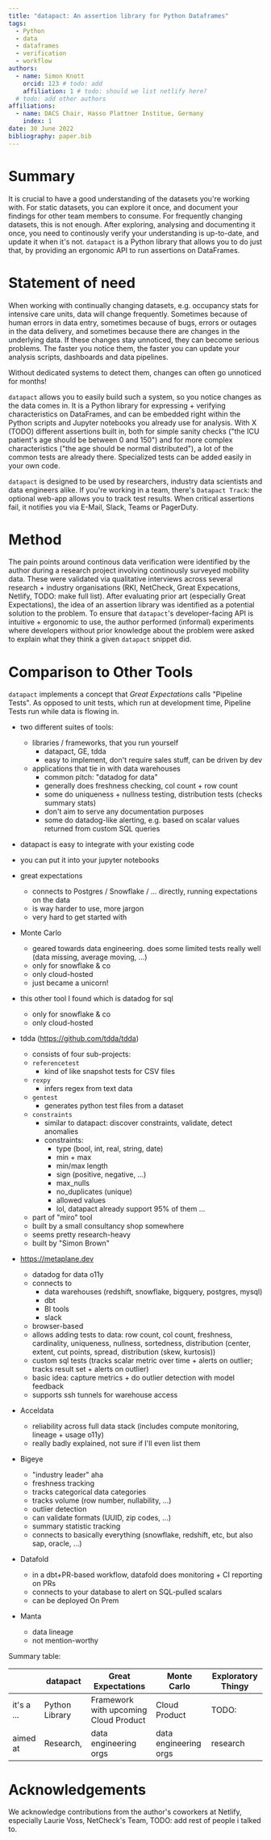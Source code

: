 ```yaml
---
title: "datapact: An assertion library for Python Dataframes"
tags:
  - Python
  - data
  - dataframes
  - verification
  - workflow
authors:
  - name: Simon Knott
    orcid: 123 # todo: add
    affiliation: 1 # todo: should we list netlify here?
  # todo: add other authors
affiliations:
  - name: DACS Chair, Hasso Plattner Institue, Germany
    index: 1
date: 30 June 2022
bibliography: paper.bib
---
```


# Summary

It is crucial to have a good understanding of the datasets you're working with. For static datasets, you can explore it once, and document your findings for other team members to consume.
For frequently changing datasets, this is not enough. After exploring, analysing and documenting it once, you need to continously verify your understanding is up-to-date, and update it when it's not.
`datapact` is a Python library that allows you to do just that, by providing an ergonomic API to run assertions on DataFrames.

# Statement of need

When working with continually changing datasets, e.g. occupancy stats for intensive care units, data will change frequently.
Sometimes because of human errors in data entry, sometimes because of bugs, errors or outages in the data delivery, and sometimes because there are changes in the underlying data.
If these changes stay unnoticed, they can become serious problems.
The faster you notice them, the faster you can update your analysis scripts, dashboards and data pipelines.

Without dedicated systems to detect them, changes can often go unnoticed for months!

`datapact` allows you to easily build such a system, so you notice changes as the data comes in.
It is a Python library for expressing + verifying characteristics on DataFrames, and can be embedded right within the Python scripts and Jupyter notebooks you already use for analysis.
With X (TODO) different assertions built in, both for simple sanity checks ("the ICU patient's age should be between 0 and 150") and for more complex characteristics ("the age should be normal distributed"), a lot of the common tests are already there.
Specialized tests can be added easily in your own code.

`datapact` is designed to be used by researchers, industry data scientists and data engineers alike.
If you're working in a team, there's `Datapact Track`: the optional web-app allows you to track test results.
When critical assertions fail, it notifies you via E-Mail, Slack, Teams or PagerDuty.

# Method

The pain points around continous data verification were identified by the author during a research project involving continously surveyed mobility data.
These were validated via qualitative interviews across several research + industry organisations (RKI, NetCheck, Great Expecations, Netlify, TODO: make full list).
After evaluating prior art (especially Great Expectations), the idea of an assertion library was identified as a potential solution to the problem.
To ensure that `datapact`'s developer-facing API is intuitive + ergonomic to use, the author performed (informal) experiments where developers without prior knowledge about the problem were asked to explain what they think a given `datapact` snippet did.

# Comparison to Other Tools

`datapact` implements a concept that _Great Expectations_ calls "Pipeline Tests".
As opposed to unit tests, which run at development time, Pipeline Tests run while data is flowing in.

- two different suites of tools:
  - libraries / frameworks, that you run yourself
    - datapact, GE, tdda
    - easy to implement, don't require sales stuff, can be driven by dev
  - applications that tie in with data warehouses
    - common pitch: "datadog for data"
    - generally does freshness checking, col count + row count
    - some do uniqueness + nullness testing, distribution tests (checks summary stats)
    - don't aim to serve any documentation purposes
    - some do datadog-like alerting, e.g. based on scalar values returned from custom SQL queries

- datapact is easy to integrate with your existing code
- you can put it into your jupyter notebooks

- great expectations
  - connects to Postgres / Snowflake / ... directly, running expectations on the data
  - is way harder to use, more jargon
  - very hard to get started with
- Monte Carlo
  - geared towards data engineering. does some limited tests really well (data missing, average moving, ...)
  - only for snowflake & co
  - only cloud-hosted
  - just became a unicorn!
- this other tool I found which is datadog for sql
  - only for snowflake & co
  - only cloud-hosted
- tdda (https://github.com/tdda/tdda)
  - consists of four sub-projects:
  - `referencetest`
    - kind of like snapshot tests for CSV files
  - `rexpy`
    - infers regex from text data
  - `gentest`
    - generates python test files from a dataset
  - `constraints`
    - similar to datapact: discover constraints, validate, detect anomalies
    - constraints:
      - type (bool, int, real, string, date)
      - min + max
      - min/max length
      - sign (positive, negative, ...)
      - max_nulls
      - no_duplicates (unique)
      - allowed values
      - lol, datapact already support 95% of them ...
  - part of "miro" tool
  - built by a small consultancy shop somewhere
  - seems pretty research-heavy
  - built by "Simon Brown"

- https://metaplane.dev
  - datadog for data o11y
  - connects to
    - data warehouses (redshift, snowflake, bigquery, postgres, mysql)
    - dbt
    - BI tools
    - slack
  - browser-based
  - allows adding tests to data: row count, col count, freshness, cardinality, uniqueness, nullness, sortedness, distribution (center, extent, cut points, spread, distribution (skew, kurtosis))
  - custom sql tests (tracks scalar metric over time + alerts on outlier; tracks result set + alerts on outlier)
  - basic idea: capture metrics + do outlier detection with model feedback
  - supports ssh tunnels for warehouse access
  
- Acceldata
  - reliability across full data stack (includes compute monitoring, lineage + usage o11y)
  - really badly explained, not sure if I'll even list them
- Bigeye
  - "industry leader" aha
  - freshness tracking
  - tracks categorical data categories
  - tracks volume (row number, nullability, ...)
  - outlier detection
  - can validate formats (UUID, zip codes, ...)
  - summary statistic tracking
  - connects to basically everything (snowflake, redshift, etc, but also sap, oracle, ...)
- Datafold
  - in a dbt+PR-based workflow, datafold does monitoring + CI reporting on PRs
  - connects to your database to alert on SQL-pulled scalars
  - can be deployed On Prem
- Manta
  - data lineage
  - not mention-worthy

Summary table:

|            | datapact       | Great Expectations                    | Monte Carlo           | Exploratory Thingy |
| ---------- | -------------- | ------------------------------------- | --------------------- | ------------------ |
| it's a ... | Python Library | Framework with upcoming Cloud Product | Cloud Product         | TODO:              |
| aimed at   | Research,      | data engineering orgs                 | data engineering orgs | research           |

# Acknowledgements

We acknowledge contributions from the author's coworkers at Netlify, especially Laurie Voss, NetCheck's Team, TODO: add rest of people i talked to.
